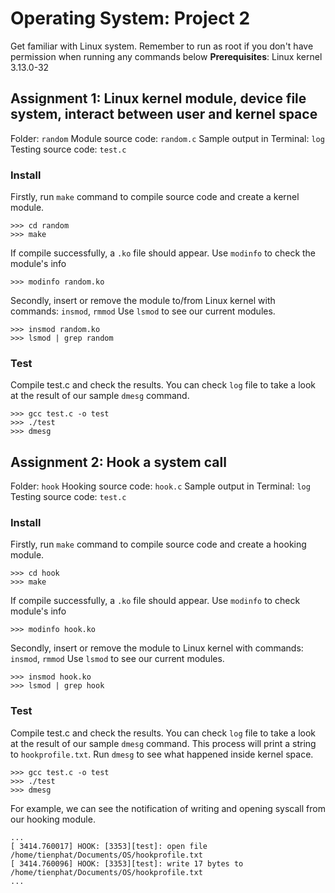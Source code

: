 # Operating System: Project 2
Get familiar with Linux system. Remember to run as root if you don't have permission when running any commands below
**Prerequisites**: Linux kernel 3.13.0-32

## Assignment 1: Linux kernel module, device file system, interact between user and kernel space
Folder: `random`
Module source code: `random.c`
Sample output in Terminal: `log`
Testing source code: `test.c`
### Install
Firstly, run `make` command to compile source code and create a kernel module.
```
>>> cd random
>>> make
```
If compile successfully, a `.ko` file should appear. 
Use `modinfo` to check the module's info
```
>>> modinfo random.ko
```

Secondly, insert or remove the module to/from Linux kernel with commands: `insmod`, `rmmod`
Use `lsmod` to see our current modules.
```
>>> insmod random.ko
>>> lsmod | grep random
```

### Test
Compile test.c and check the results. You can check `log` file to take a look at the result of our sample `dmesg` command.
```
>>> gcc test.c -o test
>>> ./test
>>> dmesg
``` 

## Assignment 2: Hook a system call
Folder: `hook`
Hooking source code: `hook.c`
Sample output in Terminal: `log`
Testing source code: `test.c`
### Install
Firstly, run `make` command to compile source code and create a hooking module.
```
>>> cd hook
>>> make
```
If compile successfully, a `.ko` file should appear. 
Use `modinfo` to check module's info
```
>>> modinfo hook.ko
```

Secondly, insert or remove the module to Linux kernel with commands: `insmod`, `rmmod`
Use `lsmod` to see our current modules.
```
>>> insmod hook.ko
>>> lsmod | grep hook
```

### Test
Compile test.c and check the results. You can check `log` file to take a look at the result of our sample `dmesg` command.
This process will print a string to `hookprofile.txt`. Run `dmesg` to see what happened inside kernel space.
```
>>> gcc test.c -o test
>>> ./test
>>> dmesg
``` 

For example, we can see the notification of writing and opening syscall from our hooking module.
```
...
[ 3414.760017] HOOK: [3353][test]: open file /home/tienphat/Documents/OS/hookprofile.txt
[ 3414.760096] HOOK: [3353][test]: write 17 bytes to /home/tienphat/Documents/OS/hookprofile.txt
...
```
